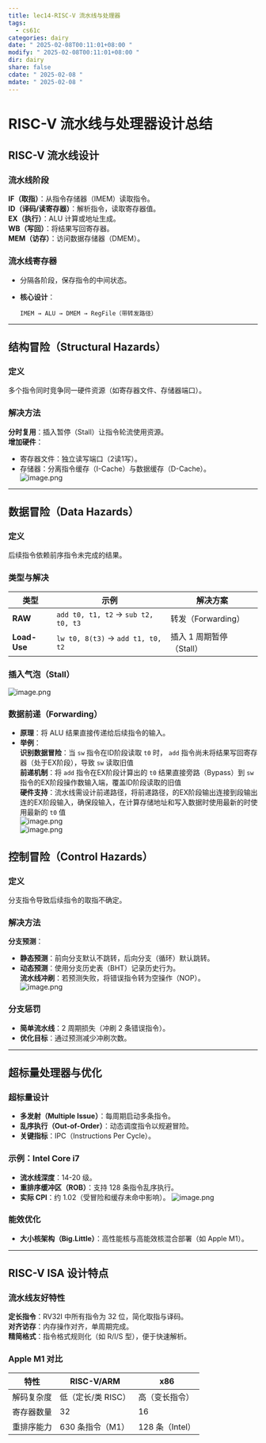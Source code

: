 ```yaml
---
title: lec14-RISC-V 流水线与处理器
tags:
  - cs61c
categories: dairy
date: " 2025-02-08T00:11:01+08:00 "
modify: " 2025-02-08T00:11:01+08:00 "
dir: dairy
share: false
cdate: " 2025-02-08 "
mdate: " 2025-02-08 "
---
```


# RISC-V 流水线与处理器设计总结

## RISC-V 流水线设计

### 流水线阶段

**IF（取指）**：从指令存储器（IMEM）读取指令。  
**ID（译码/读寄存器）**：解析指令，读取寄存器值。  
**EX（执行）**：ALU 计算或地址生成。  
**WB（写回）**：将结果写回寄存器。  
**MEM（访存）**：访问数据存储器（DMEM）。

### 流水线寄存器

- 分隔各阶段，保存指令的中间状态。
- **核心设计**：  

  ```plaintext
  IMEM → ALU → DMEM → RegFile（带转发路径）
  ```

---

## 结构冒险（Structural Hazards）

### 定义

多个指令同时竞争同一硬件资源（如寄存器文件、存储器端口）。

### 解决方法

**分时复用**：插入暂停（Stall）让指令轮流使用资源。  
**增加硬件**：
   - 寄存器文件：独立读写端口（2读1写）。
   - 存储器：分离指令缓存（I-Cache）与数据缓存（D-Cache）。  
![image.png](https://raw.githubusercontent.com/Tendourisu/images/master/202502080056834.png)
---

## 数据冒险（Data Hazards）

### 定义

后续指令依赖前序指令未完成的结果。

### 类型与解决

| 类型           | 示例                                  | 解决方案             |
| ------------ | ----------------------------------- | ---------------- |
| **RAW**      | `add t0, t1, t2` → `sub t2, t0, t3` | 转发（Forwarding）   |
| **Load-Use** | `lw t0, 8(t3)` → `add t1, t0, t2`   | 插入 1 周期暂停（Stall） |

### 插入气泡（Stall）

![image.png](https://raw.githubusercontent.com/Tendourisu/images/master/202502080059084.png)

### 数据前递（Forwarding）

- **原理**：将 ALU 结果直接传递给后续指令的输入。
- **举例**：  
**识别数据冒险**：当 `sw` 指令在ID阶段读取 `t0` 时， `add` 指令尚未将结果写回寄存器（处于EX阶段），导致 `sw` 读取旧值  
**前递机制**：将 `add` 指令在EX阶段计算出的 `t0` 结果直接旁路（Bypass）到 `sw` 指令的EX阶段操作数输入端，覆盖ID阶段读取的旧值  
**硬件支持**：流水线需设计前递路径，将前递路径，的EX阶段输出连接到段输出连的EX阶段输入，确保段输入，在计算存储地址和写入数据时使用最新的时使用最新的 `t0` 值  
![image.png](https://raw.githubusercontent.com/Tendourisu/images/master/202502080101185.png)  
![image.png](https://raw.githubusercontent.com/Tendourisu/images/master/202502080103304.png)

## 控制冒险（Control Hazards）

### 定义

分支指令导致后续指令的取指不确定。

### 解决方法

**分支预测**：
   - **静态预测**：前向分支默认不跳转，后向分支（循环）默认跳转。
   - **动态预测**：使用分支历史表（BHT）记录历史行为。  
**流水线冲刷**：若预测失败，将错误指令转为空操作（NOP）。  
![image.png](https://raw.githubusercontent.com/Tendourisu/images/master/202502080139388.png)

### 分支惩罚

- **简单流水线**：2 周期损失（冲刷 2 条错误指令）。
- **优化目标**：通过预测减少冲刷次数。

---

## 超标量处理器与优化

### 超标量设计

- **多发射（Multiple Issue）**：每周期启动多条指令。
- **乱序执行（Out-of-Order）**：动态调度指令以规避冒险。
- **关键指标**：IPC（Instructions Per Cycle）。

### 示例：Intel Core i7

- **流水线深度**：14-20 级。
- **重排序缓冲区（ROB）**：支持 128 条指令乱序执行。
- **实际 CPI**：约 1.02（受冒险和缓存未命中影响）。
![image.png](https://raw.githubusercontent.com/Tendourisu/images/master/202502080155065.png)

### 能效优化

- **大小核架构（Big.Little）**：高性能核与高能效核混合部署（如 Apple M1）。

---

## RISC-V ISA 设计特点

### 流水线友好特性

**定长指令**：RV32I 中所有指令为 32 位，简化取指与译码。  
**对齐访存**：内存操作对齐，单周期完成。  
**精简格式**：指令格式规则化（如 R/I/S 型），便于快速解析。

### Apple M1 对比

| 特性          | RISC-V/ARM          | x86               |
|---------------|---------------------|-------------------|
| 解码复杂度    | 低（定长/类 RISC）  | 高（变长指令）     |
| 寄存器数量    | 32                  | 16                |
| 重排序能力    | 630 条指令（M1）    | 128 条（Intel）   |

```
